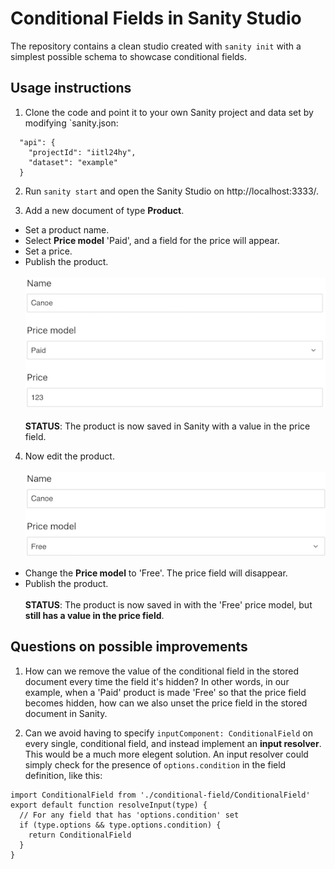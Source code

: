 # Conditional Fields in Sanity Studio

The repository contains a clean studio created with `sanity init` with a simplest possible schema to showcase conditional fields.

## Usage instructions

1. Clone the code and point it to your own Sanity project and data set by modifying `sanity.json:
```
  "api": {
    "projectId": "iitl24hy",
    "dataset": "example"
  }
```

2. Run `sanity start` and open the Sanity Studio on http://localhost:3333/.

3. Add a new document of type **Product**.
  * Set a product name.
  * Select **Price model** 'Paid', and a field for the price will appear.
  * Set a price.
  * Publish the product.\
\
![Product with price](https://github.com/bjornwang/sanity-conditional-fields/blob/master/static/readme/1.png)\
\
**STATUS**: The product is now saved in Sanity with a value in the price field.

4. Now edit the product.\
\
![Product without price](https://github.com/bjornwang/sanity-conditional-fields/blob/master/static/readme/2.png)

* Change the **Price model** to 'Free'. The price field will disappear.
* Publish the product.\
\
**STATUS**: The product is now saved in with the 'Free' price model, but **still has a value in the price field**.


## Questions on possible improvements

1. How can we remove the value of the conditional field in the stored document every time the field it's hidden?
In other words, in our example, when a 'Paid' product is made 'Free' so that the price field becomes hidden, how can we also unset the price field in the stored document in Sanity.

2. Can we avoid having to specify `inputComponent: ConditionalField` on every single, conditional field, and instead implement an **input resolver**. This would be a much more elegent solution. An input resolver could simply check for the presence of `options.condition` in the field definition, like this:
```
import ConditionalField from './conditional-field/ConditionalField'
export default function resolveInput(type) {
  // For any field that has 'options.condition' set
  if (type.options && type.options.condition) {
    return ConditionalField
  }
}
```
